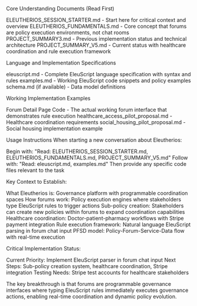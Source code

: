 Core Understanding Documents (Read First)

ELEUTHERIOS_SESSION_STARTER.md - Start here for critical context and overview
ELEUTHERIOS_FUNDAMENTALS.md - Core concept that forums are policy execution environments, not chat rooms
PROJECT_SUMMARY3.md - Previous implementation status and technical architecture
PROJECT_SUMMARY_V5.md - Current status with healthcare coordination and rule execution framework

Language and Implementation Specifications

eleuscript.md - Complete EleuScript language specification with syntax and rules
examples.md - Working EleuScript code snippets and policy examples
schema.md (if available) - Data model definitions

Working Implementation Examples

Forum Detail Page Code - The actual working forum interface that demonstrates rule execution
healthcare_access_pilot_proposal.md - Healthcare coordination requirements
social_housing_pilot_proposal.md - Social housing implementation example

Usage Instructions
When starting a new conversation about Eleutherios:

Begin with: "Read: ELEUTHERIOS_SESSION_STARTER.md, ELEUTHERIOS_FUNDAMENTALS.md, PROJECT_SUMMARY_V5.md"
Follow with: "Read: eleuscript.md, examples.md"
Then provide any specific code files relevant to the task

Key Context to Establish:

What Eleutherios is: Governance platform with programmable coordination spaces
How forums work: Policy execution engines where stakeholders type EleuScript rules to trigger actions
Sub-policy creation: Stakeholders can create new policies within forums to expand coordination capabilities
Healthcare coordination: Doctor-patient-pharmacy workflows with Stripe payment integration
Rule execution framework: Natural language EleuScript parsing in forum chat input
PFSD model: Policy-Forum-Service-Data flow with real-time execution

Critical Implementation Status:

Current Priority: Implement EleuScript parser in forum chat input
Next Steps: Sub-policy creation system, healthcare coordination, Stripe integration
Testing Needs: Stripe test accounts for healthcare stakeholders

The key breakthrough is that forums are programmable governance interfaces where typing EleuScript rules immediately executes governance actions, enabling real-time coordination and dynamic policy evolution.